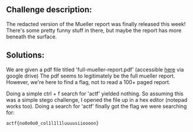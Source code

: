 ## Challenge description:
The redacted version of the Mueller report was finally released this week! There's some pretty funny stuff in there, but maybe the report has more beneath the surface.

## Solutions:
We are given a pdf file titled 'full-mueller-report.pdf' (accessible [here](https://drive.google.com/file/d/15smk_9kADOHYBiPY-ViAYBN891VRWIQd/view?usp=sharing) via google drive)
The pdf seems to legitimately be the full mueller report. However, we're here to find a flag, not to read a 100+ paged report.


Doing a simple ctrl + f search for 'actf' yielded nothing. So assuming this was a simple stego challenge, I opened the file up in
a hex editor (notepad works too). Doing a search for 'actf' finally got the flag we were searching for:

`actf{no0o0o0_col1l1l1luuuusiioooon}`
